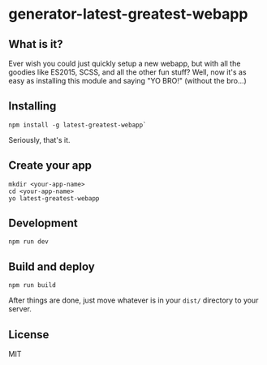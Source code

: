 # generator-latest-greatest-webapp

## What is it?

Ever wish you could just quickly setup a new webapp, but with all the goodies like ES2015, SCSS, and all the other fun stuff? Well, now it's as easy as installing this module and saying "YO BRO!" (without the bro...)

## Installing

    npm install -g latest-greatest-webapp`

Seriously, that's it.

## Create your app

    mkdir <your-app-name>
    cd <your-app-name>
    yo latest-greatest-webapp

## Development

    npm run dev

## Build and deploy

    npm run build

After things are done, just move whatever is in your `dist/` directory to your server.

## License

MIT
